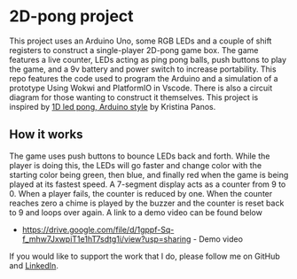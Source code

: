 # 2D-pong project

This project uses an Arduino Uno, some RGB LEDs and a couple of shift registers to construct a single-player 2D-pong game box. The game features a live counter, LEDs acting as ping pong balls, push buttons to play the game, and a 9v battery and power switch to increase portability. This repo features the code used to program the Arduino and a simulation of a prototype Using Wokwi and PlatformIO in Vscode. There is also a circuit diagram for those wanting to construct it themselves.
This project is inspired by <a href="https://hackaday.com/?p=651220">1D led pong, Arduino style</a> by Kristina Panos.

## How it works

The game uses push buttons to bounce LEDs back and forth. While the player is doing this, the LEDs will go faster and change color with the starting color being green, then blue, and finally red when the game is being played at its fastest speed. A 7-segment display acts as a counter from 9 to 0. When a player fails, the counter is reduced by one. When the counter reaches zero a chime is played by the buzzer and the counter is reset back to 9 and loops over again. A link to a demo video can be found below

- https://drive.google.com/file/d/1gppf-Sq-f_mhw7JxwpiT1e1hT7sdtg1i/view?usp=sharing - Demo video

If you would like to support the work that I do, please follow me on GitHub and <a href = " https://www.linkedin.com/in/marvin-ochei-913a73278?utm_source=share&utm_campaign=share_via&utm_content=profile&utm_medium=android_app ">LinkedIn</a>.
